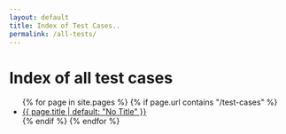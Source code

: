 ```yaml
---
layout: default
title: Index of Test Cases..
permalink: /all-tests/
---
```


# Index of all test cases

<ul>
{% for page in site.pages %}
  {% if page.url contains "/test-cases" %}
  	<li><a href="{{ page.url | absolute_url }}">{{ page.title | default: "No Title" }}</a></li>
  {% endif %}
{% endfor %}
</ul>
